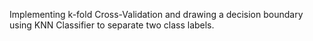 Implementing k-fold Cross-Validation and drawing a decision boundary using KNN Classifier to separate two class labels.

